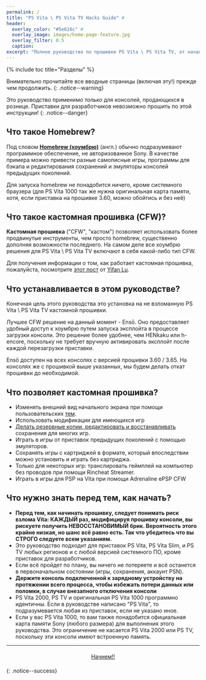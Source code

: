 ```yaml
---
permalink: /
title: "PS Vita \ PS Vita TV Hacks Guide" #
header:
  overlay_color: "#5e616c" #
  overlay_image: images/home-page-feature.jpg
  overlay_filter: 0.5
  caption:
excerpt: "Полное руководство по прошивке PS Vita \ PS Vita TV, от начала до Ensō.<br />**Последнее изменение:** 19 декабр"
---
```


{% include toc title="Разделы" %}

Внимательно прочитайте все вводные страницы (включая эту!) прежде чем продолжить.
{: .notice--warning}

Это руководство применимо _только_ для консолей, продающихся в рознице. Приставки для разработчиков невозможно прошить по этой инструкции!
{: .notice--danger}

## Что такое Homebrew?

Под словом [**Homebrew (хоумбрю)**](https://en.wikipedia.org/wiki/List_of_homebrew_video_games) (англ.) обычно подразумевают программное обеспечение, не авторизованное Sony. В качестве примера можно привести разные самописные игры, программы для бэкапа и редактирования сохранений и эмуляторы консолей предыдущих поколений.

Для запуска homebrew не понадобится ничего, кроме системного браузера (для PS Vita 1000 так же нужна оригинальная карта памяти, хотя, если приставка на прошивке 3.60, можно обойтись и без неё)

## Что такое кастомная прошивка (CFW)?

**Кастомная прошивка** ("CFW", "кастом") позволяет использовать более продвинутые инструменты, чем просто homebrew, существенно дополняя возможности последнего. На самом деле все хоумбрю решения для PS Vita \ PS Vita TV включают в себя какой-либо тип CFW.

Для получения информации о том, как работает кастомная прошивка, пожалуйста, посмотрите [этот пост](https://yifan.lu/2017/07/31/henkaku-enso-bootloader-hack-for-vita/) от [Yifan Lu](https://twitter.com/yifanlu).

## Что устанавливается в этом руководстве?

Конечная цель этого руководства это установка на не взломанную PS Vita \ PS Vita TV кастомной прошивки.

Лучшее CFW решение на данный момент - Ensō. Оно предоставляет удобный доступ к хоумбрю путем запуска эксплойта в процессе загрузки консоли. Это решение более удобнее, чем HENkaku или h-encore, поскольку не требует вручную активировать эксплойт после каждой перезагрузки приставки.

Ensō доступен на всех консолях с версией прошивки 3.60 / 3.65. На консолях же с прошивкой выше указанных, мы будем делать откат прошивки до необходимой.

## Что позволяет кастомная прошивка?

+ Изменять внешний вид начального экрана при помощи пользовательских [тем](http://vstema.com/).
+ Использовать модификации для имеющихся игр
+ [Делать резервные копии, редактировать и восстанавливать](https://github.com/d3m3vilurr/vita-savemgr) сохранения для многих игр.
+ Играть в игры от приставок предыдущих поколений с помощью эмуляторов.
+ Сохранять игры с картриджей в формате, который впоследствии можно установить и играть без картриджа.
+ Только для некоторых игр: транслировать геймплей на компьютер без проводов при помощи Rincheat Streamer.
+ Играть в игры для PSP на Vita при помощи Adrenaline ePSP CFW

## Что нужно знать перед тем, как начать?

+ **Перед тем, как начинать прошивку, следует понимать риск взлома Vita: КАЖДЫЙ раз, модифицируя прошивку консоли, вы рискуете получить НЕВОССТАНОВИМЫЙ брик. Вероятность этого крайне низкая, но шанс всё равно есть. Так что убедитесь что вы СТРОГО следуете всем указаниям.**
+ Это руководство подходит для приставок PS Vita, PS Vita Slim, и PS TV любых регионов и с любой версией системного ПО, кроме приставок для разработчиков. 
+ Если всё пройдет по плану, вы ничего не потеряете и всё останется в первоначальном состоянии (игры, сохранения, аккаунт PSN).
+ **Держите консоль подключенной к зарядному устройству на протяжении всего процесса, чтобы избежать потери данных или поломки, в случае внезапного отключения консоли**
+ PS Vita 2000, PS TV  и оригинальная PS Vita 1000 программно идентичны. Если в руководстве написано "PS Vita", то подразумевается любая из приставок, если не указано иное. 
+ Если у вас PS Vita 1000, то вам также понадобится официальная карта памяти Sony (любого размера) для выполнения этого руководства. Это ограничение не касается PS Vita 2000 или PS TV, поскольку эти консоли имеют встроенную память.

___

<center><a href="get-started" style="margin:20px auto; text-align:center; display:block; width:200px;" class="btn btn--short">Начнем!!</a></center>
{: .notice--success}